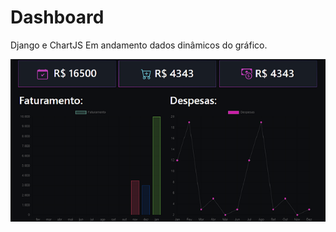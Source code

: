 # Dashboard
Django e ChartJS
Em andamento dados dinâmicos do gráfico.


![dashboard](/templates/static/imagem/dashboard.png)
